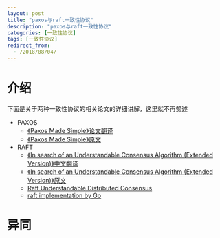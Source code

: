 ```yaml
---
layout: post
title: "paxos与raft一致性协议"
description: "paxos与raft一致性协议"
categories: [一致性协议]
tags: [一致性协议]
redirect_from:
  - /2018/08/04/
---
```

# 介绍
下面是关于两种一致性协议的相关论文的详细讲解，这里就不再赘述
- PAXOS
    - [《Paxos Made Simple》论文翻译](https://www.jianshu.com/p/6d01a8d2df9f)
    - [《Paxos Made Simple》原文](/assets/pdf/paxos-simple1.pdf)
- RAFT
    - [《In search of an Understandable Consensus Algorithm (Extended Version)》中文翻译](http://www.infoq.com/cn/articles/raft-paper)
    - [《In search of an Understandable Consensus Algorithm (Extended Version)》原文](/assets/pdf/raft.pdf)
    - [Raft Understandable Distributed Consensus](http://thesecretlivesofdata.com/raft/)
    - [raft implementation by Go](https://github.com/coreos/etcd/tree/master/raft#usage)
    
# 异同

